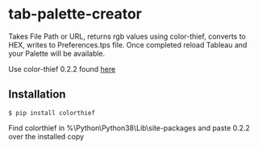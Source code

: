 # tab-palette-creator
Takes File Path or URL, returns rgb values using color-thief, converts to HEX, writes to Preferences.tps file. Once completed reload Tableau and your Palette will be available. 

Use color-thief 0.2.2 found [here](https://github.com/fengsp/color-thief-py/blob/2ffd94e938317a0c0375b7dc8313bdaef05d4df4/colorthief.py)

## Installation
    $ pip install colorthief 

Find colorthief in %\Python\Python38\Lib\site-packages and paste 0.2.2 over the installed copy 
